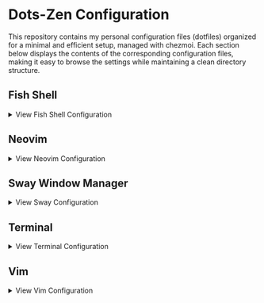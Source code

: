 # Dots-Zen Configuration

This repository contains my personal configuration files (dotfiles) organized for a minimal and efficient setup, managed with chezmoi. Each section below displays the contents of the corresponding configuration files, making it easy to browse the settings while maintaining a clean directory structure.

## Fish Shell

<details>
<summary>View Fish Shell Configuration</summary>

[View Fish Configuration File](shortcuts/fish.md)

</details>

## Neovim

<details>
<summary>View Neovim Configuration</summary>

[View Neovim Configuration File](shortcuts/nvim.md)

</details>

## Sway Window Manager

<details>
<summary>View Sway Configuration</summary>

[View Sway Configuration File](shortcuts/sway.md)

</details>

## Terminal

<details>
<summary>View Terminal Configuration</summary>

[View Terminal Configuration File](shortcuts/terminal.md)

</details>

## Vim

<details>
<summary>View Vim Configuration</summary>

[View Vim Configuration File](shortcuts/vim.md)

</details>
